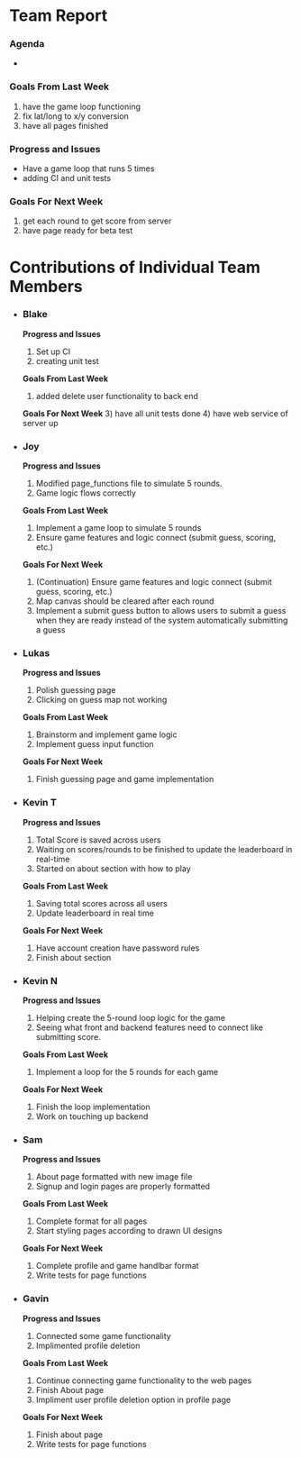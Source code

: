 # Team Report
### Agenda
- 

### Goals From Last Week
1. have the game loop functioning
2. fix lat/long to x/y conversion
3. have all pages finished
   
### Progress and Issues
- Have a game loop that runs 5 times
- adding CI and unit tests

### Goals For Next Week
1. get each round to get score from server
2. have page ready for beta test

# Contributions of Individual Team Members

- ### Blake
  **Progress and Issues**
  1) Set up CI
  2) creating unit test
  
  **Goals From Last Week**
  1) added delete user functionality to back end
     
  **Goals For Next Week**
  3) have all unit tests done
  4) have web service of server up


- ### Joy
  **Progress and Issues**
  1) Modified page_functions file to simulate 5 rounds.
  2) Game logic flows correctly
  
  **Goals From Last Week**
  1) Implement a game loop to simulate 5 rounds
  2) Ensure game features and logic connect (submit guess, scoring, etc.)
     
  **Goals For Next Week**
  1) (Continuation) Ensure game features and logic connect (submit guess, scoring, etc.)
  2) Map canvas should be cleared after each round
  3) Implement a submit guess button to allows users to submit a guess when they are ready instead of the system automatically submitting a guess

- ### Lukas
  **Progress and Issues**
  1) Polish guessing page
  2) Clicking on guess map not working
  
  **Goals From Last Week**
  1) Brainstorm and implement game logic
  2) Implement guess input function
   
  **Goals For Next Week**
  1) Finish guessing page and game implementation


- ### Kevin T
  **Progress and Issues**
  1) Total Score is saved across users
  2) Waiting on scores/rounds to be finished to update the leaderboard in real-time
  3) Started on about section with how to play

  **Goals From Last Week**
  1) Saving total scores across all users
  2) Update leaderboard in real time

  **Goals For Next Week**
  1) Have account creation have password rules
  2) Finish about section

- ### Kevin N
  **Progress and Issues**
  1) Helping create the 5-round loop logic for the game
  2) Seeing what front and backend features need to connect like submitting score.
  
  **Goals From Last Week**
  1) Implement a loop for the 5 rounds for each game
  
  **Goals For Next Week**
  1) Finish the loop implementation
  2) Work on touching up backend

- ### Sam
  **Progress and Issues**
  1) About page formatted with new image file
  2) Signup and login pages are properly formatted
  
  **Goals From Last Week**
  1) Complete format for all pages
  2) Start styling pages according to drawn UI designs
     
  **Goals For Next Week**
  1) Complete profile and game handlbar format
  2) Write tests for page functions

- ### Gavin
  **Progress and Issues**
  1) Connected some game functionality
  2) Implimented profile deletion
  
  **Goals From Last Week**
  1) Continue connecting game functionality to the web pages
  2) Finish About page
  3) Impliment user profile deletion option in profile page
     
  **Goals For Next Week**
  1) Finish about page
  2) Write tests for page functions


